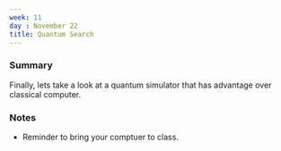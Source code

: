 ```yaml
---
week: 11
day : November 22
title: Quantum Search
---
```


### Summary
Finally, lets take a look at a quantum simulator that has advantage over classical computer.

### Notes
- Reminder to bring your comptuer to class.
